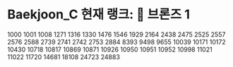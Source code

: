 # Baekjoon_C          현재 랭크: 🥉 브론즈 1
1000 1001 1008 1271 1316 1330 1476 1546 1929 2164 2438 2475 2525 2557 2576 2588 2739 2741 2742 2753 2884 8393 9498 9655 10039 10171 10172 10430 10718 10817 10869 10871 10926 10950 10951 10952 10998 11021 11022 11720 14681 18108 24723 24883
